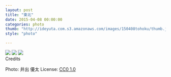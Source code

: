```yaml
---
layout: post
title: "東北"
date: 2015-04-08 00:00:00
categories: photo
thumb: "http://ideyuta.com.s3.amazonaws.com/images/150408tohoku/thumb.jpg"
style: "photo"

---
```


<div class="images">
<img class="lazyload" src="http://ideyuta.com.s3.amazonaws.com/images/150408tohoku/low/DSC_0240_m.jpg" data-src="http://ideyuta.com.s3.amazonaws.com/images/150408tohoku/DSC_0240_m.jpg">
<img class="lazyload" src="http://ideyuta.com.s3.amazonaws.com/images/150408tohoku/low/DSC_0462_m.jpg" data-src="http://ideyuta.com.s3.amazonaws.com/images/150408tohoku/DSC_0462_m.jpg">
<img class="lazyload" src="http://ideyuta.com.s3.amazonaws.com/images/150408tohoku/low/DSC_0682_m.jpg" data-src="http://ideyuta.com.s3.amazonaws.com/images/150408tohoku/DSC_0682_m.jpg">
</div>

<div class="note">
Credits
<p>Photo: 井出 優太
License: <a href="https://creativecommons.org/publicdomain/zero/1.0/deed.ja">CC0 1.0</a>
</p>
</div>
